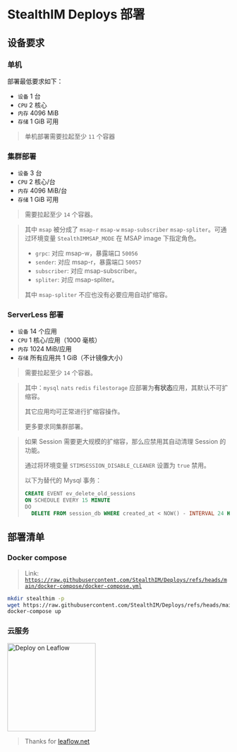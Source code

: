 # StealthIM Deploys 部署

## 设备要求

### 单机

部署最低要求如下：

- `设备` 1 台
- `CPU` 2 核心
- `内存` 4096 MiB
- `存储` 1 GiB 可用

> 单机部署需要拉起至少 `11` 个容器

### 集群部署

- `设备` 3 台
- `CPU` 2 核心/台
- `内存` 4096 MiB/台
- `存储` 1 GiB 可用

> 需要拉起至少 `14` 个容器。

> 其中 `msap` 被分成了 `msap-r` `msap-w` `msap-subscriber` `msap-spliter`。可通过环境变量 `StealthIMMSAP_MODE` 在 MSAP image 下指定角色。
>
> - `grpc`: 对应 msap-w，暴露端口 `50056`
> - `sender`: 对应 msap-r，暴露端口 `50057`
> - `subscriber`: 对应 msap-subscriber。
> - `spliter`: 对应 msap-spliter。
>
> 其中 `msap-spliter` 不应也没有必要应用自动扩缩容。

### ServerLess 部署

- `设备` 14 个应用
- `CPU` 1 核心/应用（1000 毫核）
- `内存` 1024 MiB/应用
- `存储` 所有应用共 1 GiB（不计镜像大小）

> 需要拉起至少 `14` 个容器。

> 其中：`mysql` `nats` `redis` `filestorage` 应部署为**有状态**应用，其默认不可扩缩容。
>
> 其它应用均可正常进行扩缩容操作。
>
> 更多要求同集群部署。

> 如果 Session 需要更大规模的扩缩容，那么应禁用其自动清理 Session 的功能。
>
> 通过将环境变量 `STIMSESSION_DISABLE_CLEANER` 设置为 `true` 禁用。
> 
> 以下为替代的 Mysql 事务：
>
> ```sql
> CREATE EVENT ev_delete_old_sessions
> ON SCHEDULE EVERY 15 MINUTE
> DO
>   DELETE FROM session_db WHERE created_at < NOW() - INTERVAL 24 HOUR; -- 这里更改为你自己的会话过期时间
> ```

## 部署清单

### Docker compose

> Link: [`https://raw.githubusercontent.com/StealthIM/Deploys/refs/heads/main/docker-compose/docker-compose.yml`](https://raw.githubusercontent.com/StealthIM/Deploys/refs/heads/main/docker-compose/docker-compose.yml)

```bash
mkdir stealthim -p
wget https://raw.githubusercontent.com/StealthIM/Deploys/refs/heads/main/docker-compose/docker-compose.yml -O stealthim/docker-compose.yml
docker-compose up
```

### 云服务

[<img src="https://leaflow.net/assets/deploy.now.svg" width="200px" alt="Deploy on Leaflow">](https://leaflow.net/apply?url=https%3A%2F%2Fraw.githubusercontent.com%2FStealthIM%2FDeploys%2Frefs%2Fheads%2Fmain%2Fleaflow.net%2Frun.yml)

> Thanks for [leaflow.net](https://leaflow.net)
